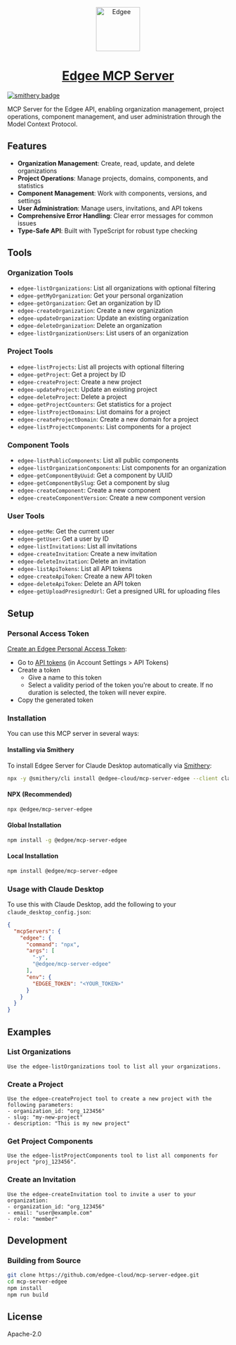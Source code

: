 <div align="center">

<p align="center">
  <a href="https://www.edgee.cloud">
    <picture>
      <source media="(prefers-color-scheme: dark)" srcset="https://cdn.edgee.cloud/img/favicon-dark.svg">
      <img src="https://cdn.edgee.cloud/img/favicon.svg" height="100" alt="Edgee">
    </picture>
    <h1 align="center">Edgee MCP Server</h1>
  </a>
</p>
</div>

[![smithery badge](https://smithery.ai/badge/@edgee-cloud/mcp-server-edgee)](https://smithery.ai/server/@edgee-cloud/mcp-server-edgee)

MCP Server for the Edgee API, enabling organization management, project operations, component management, and user administration through the Model Context Protocol.

## Features

- **Organization Management**: Create, read, update, and delete organizations
- **Project Operations**: Manage projects, domains, components, and statistics
- **Component Management**: Work with components, versions, and settings
- **User Administration**: Manage users, invitations, and API tokens
- **Comprehensive Error Handling**: Clear error messages for common issues
- **Type-Safe API**: Built with TypeScript for robust type checking

## Tools

### Organization Tools

- `edgee-listOrganizations`: List all organizations with optional filtering
- `edgee-getMyOrganization`: Get your personal organization
- `edgee-getOrganization`: Get an organization by ID
- `edgee-createOrganization`: Create a new organization
- `edgee-updateOrganization`: Update an existing organization
- `edgee-deleteOrganization`: Delete an organization
- `edgee-listOrganizationUsers`: List users of an organization

### Project Tools

- `edgee-listProjects`: List all projects with optional filtering
- `edgee-getProject`: Get a project by ID
- `edgee-createProject`: Create a new project
- `edgee-updateProject`: Update an existing project
- `edgee-deleteProject`: Delete a project
- `edgee-getProjectCounters`: Get statistics for a project
- `edgee-listProjectDomains`: List domains for a project
- `edgee-createProjectDomain`: Create a new domain for a project
- `edgee-listProjectComponents`: List components for a project

### Component Tools

- `edgee-listPublicComponents`: List all public components
- `edgee-listOrganizationComponents`: List components for an organization
- `edgee-getComponentByUuid`: Get a component by UUID
- `edgee-getComponentBySlug`: Get a component by slug
- `edgee-createComponent`: Create a new component
- `edgee-createComponentVersion`: Create a new component version

### User Tools

- `edgee-getMe`: Get the current user
- `edgee-getUser`: Get a user by ID
- `edgee-listInvitations`: List all invitations
- `edgee-createInvitation`: Create a new invitation
- `edgee-deleteInvitation`: Delete an invitation
- `edgee-listApiTokens`: List all API tokens
- `edgee-createApiToken`: Create a new API token
- `edgee-deleteApiToken`: Delete an API token
- `edgee-getUploadPresignedUrl`: Get a presigned URL for uploading files

## Setup

### Personal Access Token
[Create an Edgee Personal Access Token](https://www.edgee.cloud/~/account/tokens):
   - Go to [API tokens](https://www.edgee.cloud/~/account/tokens) (in Account Settings > API Tokens)
   - Create a token
     - Give a name to this token
     - Select a validity period of the token you're about to create. If no duration is selected, the token will never expire. 
   - Copy the generated token

### Installation

You can use this MCP server in several ways:

#### Installing via Smithery

To install Edgee Server for Claude Desktop automatically via [Smithery](https://smithery.ai/server/@edgee-cloud/mcp-server-edgee):

```bash
npx -y @smithery/cli install @edgee-cloud/mcp-server-edgee --client claude
```

#### NPX (Recommended)

```bash
npx @edgee/mcp-server-edgee
```

#### Global Installation

```bash
npm install -g @edgee/mcp-server-edgee
```

#### Local Installation

```bash
npm install @edgee/mcp-server-edgee
```

### Usage with Claude Desktop

To use this with Claude Desktop, add the following to your `claude_desktop_config.json`:

```json
{
  "mcpServers": {
    "edgee": {
      "command": "npx",
      "args": [
        "-y",
        "@edgee/mcp-server-edgee"
      ],
      "env": {
        "EDGEE_TOKEN": "<YOUR_TOKEN>"
      }
    }
  }
}
```

## Examples

### List Organizations

```
Use the edgee-listOrganizations tool to list all your organizations.
```

### Create a Project

```
Use the edgee-createProject tool to create a new project with the following parameters:
- organization_id: "org_123456"
- slug: "my-new-project"
- description: "This is my new project"
```

### Get Project Components

```
Use the edgee-listProjectComponents tool to list all components for project "proj_123456".
```

### Create an Invitation

```
Use the edgee-createInvitation tool to invite a user to your organization:
- organization_id: "org_123456"
- email: "user@example.com"
- role: "member"
```

## Development

### Building from Source

```bash
git clone https://github.com/edgee-cloud/mcp-server-edgee.git
cd mcp-server-edgee
npm install
npm run build
```

## License

Apache-2.0
